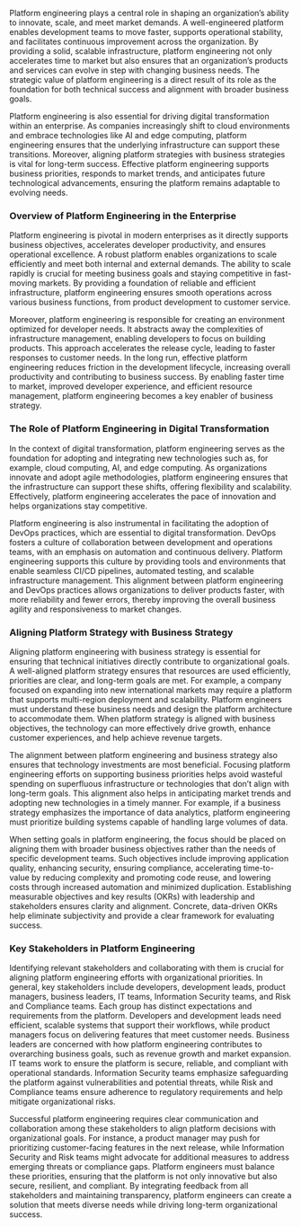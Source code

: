 Platform engineering plays a central role in shaping an organization’s ability to innovate, scale, and meet market demands. A well-engineered platform enables development teams to move faster, supports operational stability, and facilitates continuous improvement across the organization. By providing a solid, scalable infrastructure, platform engineering not only accelerates time to market but also ensures that an organization’s products and services can evolve in step with changing business needs. The strategic value of platform engineering is a direct result of its role as the foundation for both technical success and alignment with broader business goals.

Platform engineering is also essential for driving digital transformation within an enterprise. As companies increasingly shift to cloud environments and embrace technologies like AI and edge computing, platform engineering ensures that the underlying infrastructure can support these transitions. Moreover, aligning platform strategies with business strategies is vital for long-term success. Effective platform engineering supports business priorities, responds to market trends, and anticipates future technological advancements, ensuring the platform remains adaptable to evolving needs.

### Overview of Platform Engineering in the Enterprise

Platform engineering is pivotal in modern enterprises as it directly supports business objectives, accelerates developer productivity, and ensures operational excellence. A robust platform enables organizations to scale efficiently and meet both internal and external demands. The ability to scale rapidly is crucial for meeting business goals and staying competitive in fast-moving markets. By providing a foundation of reliable and efficient infrastructure, platform engineering ensures smooth operations across various business functions, from product development to customer service.

Moreover, platform engineering is responsible for creating an environment optimized for developer needs. It abstracts away the complexities of infrastructure management, enabling developers to focus on building products. This approach accelerates the release cycle, leading to faster responses to customer needs. In the long run, effective platform engineering reduces friction in the development lifecycle, increasing overall productivity and contributing to business success. By enabling faster time to market, improved developer experience, and efficient resource management, platform engineering becomes a key enabler of business strategy.

### The Role of Platform Engineering in Digital Transformation

In the context of digital transformation, platform engineering serves as the foundation for adopting and integrating new technologies such as, for example, cloud computing, AI, and edge computing. As organizations innovate and adopt agile methodologies, platform engineering ensures that the infrastructure can support these shifts, offering flexibility and scalability. Effectively, platform engineering accelerates the pace of innovation and helps organizations stay competitive.

Platform engineering is also instrumental in facilitating the adoption of DevOps practices, which are essential to digital transformation. DevOps fosters a culture of collaboration between development and operations teams, with an emphasis on automation and continuous delivery. Platform engineering supports this culture by providing tools and environments that enable seamless CI/CD pipelines, automated testing, and scalable infrastructure management. This alignment between platform engineering and DevOps practices allows organizations to deliver products faster, with more reliability and fewer errors, thereby improving the overall business agility and responsiveness to market changes.

### Aligning Platform Strategy with Business Strategy

Aligning platform engineering with business strategy is essential for ensuring that technical initiatives directly contribute to organizational goals. A well-aligned platform strategy ensures that resources are used efficiently, priorities are clear, and long-term goals are met. For example, a company focused on expanding into new international markets may require a platform that supports multi-region deployment and scalability. Platform engineers must understand these business needs and design the platform architecture to accommodate them. When platform strategy is aligned with business objectives, the technology can more effectively drive growth, enhance customer experiences, and help achieve revenue targets.

The alignment between platform engineering and business strategy also ensures that technology investments are most beneficial. Focusing platform engineering efforts on supporting business priorities helps avoid wasteful spending on superfluous infrastructure or technologies that don’t align with long-term goals. This alignment also helps in anticipating market trends and adopting new technologies in a timely manner. For example, if a business strategy emphasizes the importance of data analytics, platform engineering must prioritize building systems capable of handling large volumes of data.

When setting goals in platform engineering, the focus should be placed on aligning them with broader business objectives rather than the needs of specific development teams. Such objectives include improving application quality, enhancing security, ensuring compliance, accelerating time-to-value by reducing complexity and promoting code reuse, and lowering costs through increased automation and minimized duplication. Establishing measurable objectives and key results (OKRs) with leadership and stakeholders ensures clarity and alignment. Concrete, data-driven OKRs help eliminate subjectivity and provide a clear framework for evaluating success.

### Key Stakeholders in Platform Engineering

Identifying relevant stakeholders and collaborating with them is crucial for aligning platform engineering efforts with organizational priorities. In general, key stakeholders include developers, development leads, product managers, business leaders, IT teams, Information Security teams, and Risk and Compliance teams. Each group has distinct expectations and requirements from the platform. Developers and development leads need efficient, scalable systems that support their workflows, while product managers focus on delivering features that meet customer needs. Business leaders are concerned with how platform engineering contributes to overarching business goals, such as revenue growth and market expansion. IT teams work to ensure the platform is secure, reliable, and compliant with operational standards. Information Security teams emphasize safeguarding the platform against vulnerabilities and potential threats, while Risk and Compliance teams ensure adherence to regulatory requirements and help mitigate organizational risks.

Successful platform engineering requires clear communication and collaboration among these stakeholders to align platform decisions with organizational goals. For instance, a product manager may push for prioritizing customer-facing features in the next release, while Information Security and Risk teams might advocate for additional measures to address emerging threats or compliance gaps. Platform engineers must balance these priorities, ensuring that the platform is not only innovative but also secure, resilient, and compliant. By integrating feedback from all stakeholders and maintaining transparency, platform engineers can create a solution that meets diverse needs while driving long-term organizational success.
